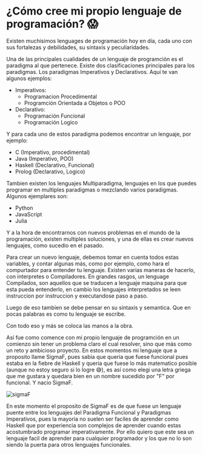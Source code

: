 # ¿Cómo cree mi propio lenguaje de programación?  :scream:

Existen muchisimos lenguages de programación hoy en día, cada uno con sus fortalezas y debilidades, su sintaxis y peculiaridades.

Una de las principales cualidades de un lenguaje de programción es el paradigma al que pertenece. Existe dos clasificaciones principales para los paradigmas. Los paradigmas Imperativos y Declarativos. Aquí te van algunos ejemplos:

- Imperativos:
    - Programacion Procedimental
    - Programción Orientada a Objetos o POO
- Declarativo:
    - Programación Funcional
    - Programación Logico   

Y para cada uno de estos paradigma podemos encontrar un lenguaje, por ejemplo:
- C (Imperativo, procedimental)
- Java (Imperativo, POO)
- Haskell (Declarativo, Funcional)
- Prolog (Declarativo, Logico)

Tambien existen los lenguajes Multiparadigma, lenguajes en los que puedes programar en multiples paradigmas o mezclando varios paradigmas. Algunos ejemplares son:
- Python
- JavaScript
- Julia

Y a la hora de encontrarnos con nuevos problemas en el mundo de la programación, existen multiples soluciones, y una de ellas es crear nuevos lenguajes, como sucedio en el pasado.

Para crear un nuevo lenguaje, debemos tomar en cuenta todos estas variables, y contar algunas más, como por ejemplo, como hara el compurtador para entender tu lenguaje. Existen varias maneras de hacerlo, con interpretes o Compiladores. En grandes rasgos, un lenguage Compilados, son aquellos que se traducen a lenguaje maquina para que esta pueda entenderlo, en cambio los lenguajes interpretados se leen instruccion por instruccion y executandose paso a paso.

Luego de eso tambien se debe pensar en su sintaxis y semantica. Que en pocas palabras es como tu lenguaje se escribe.

Con todo eso y más se coloca las manos a la obra.

Así fue como comence con mi propio lenguaje de programción en un comienzo sin tener un problema claro el cual resolver, sino que más como un reto y ambicioso proyecto. En estos momentos mi lenguaje que a proposito llame SigmaF, pues sabia que queria que fuese funcional pues estaba en la fiebre de Haskell y queria que fuese lo más matematico posible (aunque no estoy seguro si lo logre :sweat_smile:), es así como elegi una letra griega que me gustara y quedara bien en un nombre sucedido por "F" por funcional. Y nacio SigmaF.

![sigmaF](https://camo.githubusercontent.com/51012dfbaa85e52d026f6aba844a7cb691dce4693424b709322786934f6748b8/68747470733a2f2f692e696d6775722e636f6d2f625a52706145782e706e67)

En este momento el proposito de SigmaF es de que fuese un lenguaje puente entre los lenguajes del Paradigma Funcional y Paradigmas Imperativos, pues la mayoria no suelen ser faciles de aprender como Haskell que por experiencia son complejos de aprender cuando estas acostumbrado programar imperativamente. Por ello quiero que este sea un lenguaje facil de aprender para cualquier programador y los que no lo son siendo la puerta para otros lenguajes funcionales.




